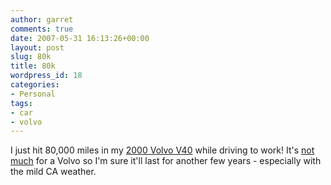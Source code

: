 ```yaml
---
author: garret
comments: true
date: 2007-05-31 16:13:26+00:00
layout: post
slug: 80k
title: 80k
wordpress_id: 18
categories:
- Personal
tags:
- car
- volvo
---
```


I just hit 80,000 miles in my [2000 Volvo V40](http://www.edmunds.com/volvo/v40/2000/index.html) while driving to work! It's [not much](http://j-walkblog.com/index.php?/weblog/posts/248_million_miles_on_a_volvo/) for a Volvo so I'm sure it'll last for another few years - especially with the mild CA weather.
